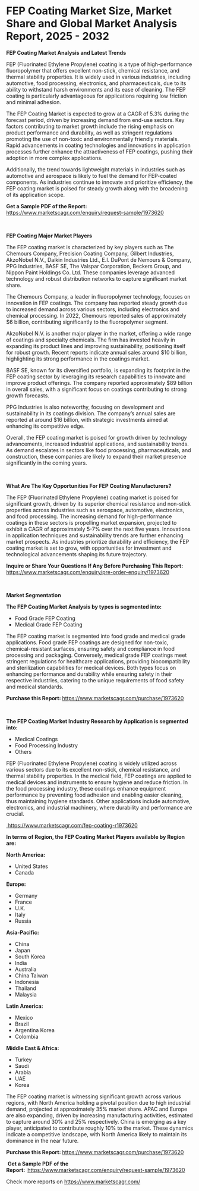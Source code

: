 <p><h1>FEP Coating Market Size, Market Share and Global Market Analysis Report, 2025 - 2032</h1></p><p><strong>FEP Coating Market Analysis and Latest Trends</strong></p>
<p><p>FEP (Fluorinated Ethylene Propylene) coating is a type of high-performance fluoropolymer that offers excellent non-stick, chemical resistance, and thermal stability properties. It is widely used in various industries, including automotive, food processing, electronics, and pharmaceuticals, due to its ability to withstand harsh environments and its ease of cleaning. The FEP coating is particularly advantageous for applications requiring low friction and minimal adhesion.</p><p>The FEP Coating Market is expected to grow at a CAGR of 5.3% during the forecast period, driven by increasing demand from end-use sectors. Key factors contributing to market growth include the rising emphasis on product performance and durability, as well as stringent regulations promoting the use of non-toxic and environmentally friendly materials. Rapid advancements in coating technologies and innovations in application processes further enhance the attractiveness of FEP coatings, pushing their adoption in more complex applications.</p><p>Additionally, the trend towards lightweight materials in industries such as automotive and aerospace is likely to fuel the demand for FEP-coated components. As industries continue to innovate and prioritize efficiency, the FEP coating market is poised for steady growth along with the broadening of its application scope.</p></p>
<p><strong>Get a Sample PDF of the Report:&nbsp;</strong> <a href="https://www.marketscagr.com/enquiry/request-sample/1973620?utm_campaign=3580&utm_medium=2&utm_source=Github&utm_content=ia&utm_term=01042025&utm_id=fep-coating">https://www.marketscagr.com/enquiry/request-sample/1973620</a></p>
<p>&nbsp;</p>
<p><strong>FEP Coating Major Market Players</strong></p>
<p><p>The FEP coating market is characterized by key players such as The Chemours Company, Precision Coating Company, Gilbert Industries, AkzoNobel N.V., Daikin Industries Ltd., E.I. DuPont de Nemours & Company, PPG Industries, BASF SE, The Valspar Corporation, Beckers Group, and Nippon Paint Holdings Co. Ltd. These companies leverage advanced technology and robust distribution networks to capture significant market share.</p><p>The Chemours Company, a leader in fluoropolymer technology, focuses on innovation in FEP coatings. The company has reported steady growth due to increased demand across various sectors, including electronics and chemical processing. In 2022, Chemours reported sales of approximately $6 billion, contributing significantly to the fluoropolymer segment.</p><p>AkzoNobel N.V. is another major player in the market, offering a wide range of coatings and specialty chemicals. The firm has invested heavily in expanding its product lines and improving sustainability, positioning itself for robust growth. Recent reports indicate annual sales around $10 billion, highlighting its strong performance in the coatings market.</p><p>BASF SE, known for its diversified portfolio, is expanding its footprint in the FEP coating sector by leveraging its research capabilities to innovate and improve product offerings. The company reported approximately $89 billion in overall sales, with a significant focus on coatings contributing to strong growth forecasts.</p><p>PPG Industries is also noteworthy, focusing on development and sustainability in its coatings division. The company’s annual sales are reported at around $16 billion, with strategic investments aimed at enhancing its competitive edge.</p><p>Overall, the FEP coating market is poised for growth driven by technology advancements, increased industrial applications, and sustainability trends. As demand escalates in sectors like food processing, pharmaceuticals, and construction, these companies are likely to expand their market presence significantly in the coming years.</p></p>
<p>&nbsp;</p>
<p><strong>What Are The Key Opportunities For FEP Coating Manufacturers?</strong></p>
<p><p>The FEP (Fluorinated Ethylene Propylene) coating market is poised for significant growth, driven by its superior chemical resistance and non-stick properties across industries such as aerospace, automotive, electronics, and food processing. The increasing demand for high-performance coatings in these sectors is propelling market expansion, projected to exhibit a CAGR of approximately 5-7% over the next five years. Innovations in application techniques and sustainability trends are further enhancing market prospects. As industries prioritize durability and efficiency, the FEP coating market is set to grow, with opportunities for investment and technological advancements shaping its future trajectory.</p></p>
<p><strong>Inquire or Share Your Questions If Any Before Purchasing This Report:</strong> <a href="https://www.marketscagr.com/enquiry/pre-order-enquiry/1973620?utm_campaign=3580&utm_medium=2&utm_source=Github&utm_content=ia&utm_term=01042025&utm_id=fep-coating">https://www.marketscagr.com/enquiry/pre-order-enquiry/1973620</a></p>
<p>&nbsp;</p>
<p><strong>Market Segmentation</strong></p>
<p><strong>The FEP Coating Market Analysis by types is segmented into:</strong></p>
<p><ul><li>Food Grade FEP Coating</li><li>Medical Grade FEP Coating</li></ul></p>
<p><p>The FEP coating market is segmented into food grade and medical grade applications. Food grade FEP coatings are designed for non-toxic, chemical-resistant surfaces, ensuring safety and compliance in food processing and packaging. Conversely, medical grade FEP coatings meet stringent regulations for healthcare applications, providing biocompatibility and sterilization capabilities for medical devices. Both types focus on enhancing performance and durability while ensuring safety in their respective industries, catering to the unique requirements of food safety and medical standards.</p></p>
<p><strong>Purchase this Report:&nbsp;</strong><a href="https://www.marketscagr.com/purchase/1973620?utm_campaign=3580&utm_medium=2&utm_source=Github&utm_content=ia&utm_term=01042025&utm_id=fep-coating">https://www.marketscagr.com/purchase/1973620</a></p>
<p>&nbsp;</p>
<p><strong>The FEP Coating Market Industry Research by Application is segmented into:</strong></p>
<p><ul><li>Medical Coatings</li><li>Food Processing Industry</li><li>Others</li></ul></p>
<p><p>FEP (Fluorinated Ethylene Propylene) coating is widely utilized across various sectors due to its excellent non-stick, chemical resistance, and thermal stability properties. In the medical field, FEP coatings are applied to medical devices and instruments to ensure hygiene and reduce friction. In the food processing industry, these coatings enhance equipment performance by preventing food adhesion and enabling easier cleaning, thus maintaining hygiene standards. Other applications include automotive, electronics, and industrial machinery, where durability and performance are crucial.</p></p>
<p><a href="https://www.marketscagr.com/fep-coating-r1973620?utm_campaign=3580&utm_medium=2&utm_source=Github&utm_content=ia&utm_term=01042025&utm_id=fep-coating">&nbsp;https://www.marketscagr.com/fep-coating-r1973620</a></p>
<p><strong>In terms of Region, the FEP Coating Market Players available by Region are:</strong></p>
<p>
    <p> <strong> North America: </strong>
        <ul>
            <li>United States</li>
            <li>Canada</li>
        </ul>
        </p> 
    <p> <strong> Europe: </strong>
        <ul>
            <li>Germany</li>
            <li>France</li>
            <li>U.K.</li>
            <li>Italy</li>
            <li>Russia</li>
        </ul>
        </p> 
    <p> <strong> Asia-Pacific: </strong>
        <ul>
            <li>China</li>
            <li>Japan</li>
            <li>South Korea</li>
            <li>India</li>
            <li>Australia</li>
            <li>China Taiwan</li>
            <li>Indonesia</li>
            <li>Thailand</li>
            <li>Malaysia</li>
        </ul>
        </p> 
    <p> <strong> Latin America: </strong>
        <ul>
            <li>Mexico</li>
            <li>Brazil</li>
            <li>Argentina Korea</li>
            <li>Colombia</li>
        </ul>
        </p> 
    <p> <strong> Middle East & Africa: </strong>
        <ul>
            <li>Turkey</li>
            <li>Saudi</li>
            <li>Arabia</li>
            <li>UAE</li>
            <li>Korea</li>
        </ul>
    </p>
    </p>
<p><p>The FEP coating market is witnessing significant growth across various regions, with North America holding a pivotal position due to high industrial demand, projected at approximately 35% market share. APAC and Europe are also expanding, driven by increasing manufacturing activities, estimated to capture around 30% and 25% respectively. China is emerging as a key player, anticipated to contribute roughly 10% to the market. These dynamics indicate a competitive landscape, with North America likely to maintain its dominance in the near future.</p></p>
<p><strong>Purchase this Report: </strong><a href="https://www.marketscagr.com/purchase/1973620?utm_campaign=3580&utm_medium=2&utm_source=Github&utm_content=ia&utm_term=01042025&utm_id=fep-coating">https://www.marketscagr.com/purchase/1973620</a></p>
<p>&nbsp;<strong>Get a Sample PDF of the Report:&nbsp;&nbsp;</strong><a href="https://www.marketscagr.com/enquiry/request-sample/1973620?utm_campaign=3580&utm_medium=2&utm_source=Github&utm_content=ia&utm_term=01042025&utm_id=fep-coating">https://www.marketscagr.com/enquiry/request-sample/1973620</a></p>
<p><strong></strong></p>
<p>Check more reports on <a href="https://www.marketscagr.com/?utm_campaign=3580&utm_medium=2&utm_source=Github&utm_content=ia&utm_term=01042025&utm_id=fep-coating">https://www.marketscagr.com/</a></p>